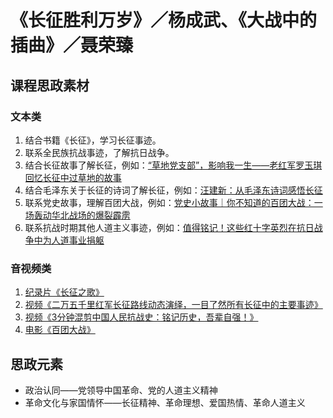 # 《长征胜利万岁》／杨成武、《大战中的插曲》／聂荣臻

## 课程思政素材

### 文本类

1. 结合书籍《长征》，学习长征事迹。
2. 联系全民族抗战事迹，了解抗日战争。
3. 结合长征故事了解长征，例如：[“草地党支部”，影响我一生——老红军罗玉琪回忆长征中过草地的故事](http://dangshi.people.com.cn/n1/2016/0824/c85037-28662650.html)
4. 结合毛泽东关于长征的诗词了解长征，例如：[汪建新：从毛泽东诗词感悟长征](http://dangshi.people.com.cn/n1/2016/0824/c85037-28662162.html)
5. 联系党史故事，理解百团大战，例如：[党史小故事｜你不知道的百团大战：一场轰动华北战场的爆裂霹雳](https://www.sohu.com/a/492060600_121106994)
6. 联系抗战时期其他人道主义事迹，例如：[值得铭记！这些红十字英烈在抗日战争中为人道事业捐躯](https://www.krzzjn.com/show-1284-110613.html)

### 音视频类

1. [纪录片《长征之歌》](https://tv.cctv.com/2023/01/11/VIDEe9hOJrv5bCmJZuSW5R3B230111.shtml)
2. [视频《二万五千里红军长征路线动态演绎，一目了然所有长征中的主要事迹》](https://v.qq.com/x/page/u3226eigj79.html)
3. [视频《3分钟混剪中国人民抗战史：铭记历史，吾辈自强！》](https://v.qq.com/x/cover/mzc00200kx4xeu7/f3145zdb9jh.html)
4. [电影《百团大战》](https://v.qq.com/x/cover/yif0jd9g6tpngcw/e0018sdzesg.html)

## 思政元素

- 政治认同——党领导中国革命、党的人道主义精神
- 革命文化与家国情怀——长征精神、革命理想、爱国热情、革命人道主义
